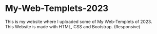 # My-Web-Templets-2023
This is my website where I uploaded some of My Web-Templets of 2023. This Website is made with HTML, CSS and Bootstrap. (Responsive)
